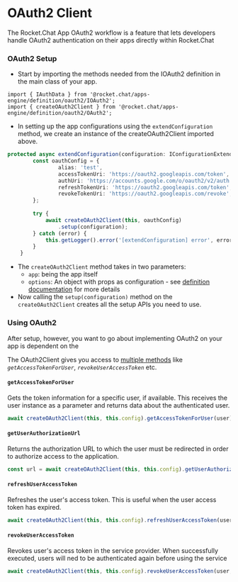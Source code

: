 # OAuth2 Client

The Rocket.Chat App OAuth2 workflow is a feature that lets developers handle OAuth2 authentication on their apps directly within Rocket.Chat

### OAuth2 Setup

* Start by importing the methods needed from the IOAuth2 definition in the main class of your app.

```
import { IAuthData } from '@rocket.chat/apps-engine/definition/oauth2/IOAuth2';
import { createOAuth2Client } from '@rocket.chat/apps-engine/definition/oauth2/OAuth2';
```

* In setting up the app configurations using the `extendConfiguration` method, we create an instance of the createOAuth2Client imported above.

```typescript
protected async extendConfiguration(configuration: IConfigurationExtend): Promise<void> {
        const oauthConfig = {
                alias: 'test',
                accessTokenUri: 'https://oauth2.googleapis.com/token',
                authUri: 'https://accounts.google.com/o/oauth2/v2/auth',
                refreshTokenUri: 'https://oauth2.googleapis.com/token',
                revokeTokenUri: 'https://oauth2.googleapis.com/revoke',
        };
        
        try {
            await createOAuth2Client(this, oauthConfig)
                .setup(configuration);
        } catch (error) {
            this.getLogger().error('[extendConfiguration] error', error);
        }
    }
```

* The `createOAuth2Client` method takes in two parameters:
  * `app`: being the app itself
  * `options`: An object with props as configuration - see [definition documentation](https://rocketchat.github.io/Rocket.Chat.Apps-engine/interfaces/oauth2\_ioauth2.ioauth2clientoptions.html) for more details
* Now calling the `setup(configuration)` method on the `createOAuth2Client` creates all the setup APIs you need to use.

### Using OAuth2

After setup, however, you want to go about implementing OAuth2 on your app is dependent on the&#x20;

The OAuth2Client gives you access to [multiple methods](https://rocketchat.github.io/Rocket.Chat.Apps-engine/interfaces/oauth2\_ioauth2.ioauth2client.html) like _`getAccessTokenForUser`_, _`revokeUserAccessToken`_ etc.

#### `getAccessTokenForUser`

Gets the token information for a specific user, if available. This receives the user instance as a parameter and returns data about the authenticated user.

```typescript
await createOAuth2Client(this, this.config).getAccessTokenForUser(user);
```

#### `getUserAuthorizationUrl`

Returns the authorization URL to which the user must be redirected in order to authorize access to the application.

```typescript
const url = await createOAuth2Client(this, this.config).getUserAuthorizationUrl(user);
```

#### `refreshUserAccessToken`

Refreshes the user's access token. This is useful when the user access token has expired.

```typescript
await createOAuth2Client(this, this.config).refreshUserAccessToken(user, persis);
```

#### `revokeUserAccessToken`

Revokes user's access token in the service provider. When successfully executed, users will ned to be authenticated again before using the service

```typescript
await createOAuth2Client(this, this.config).revokeUserAccessToken(user, persis);
```
